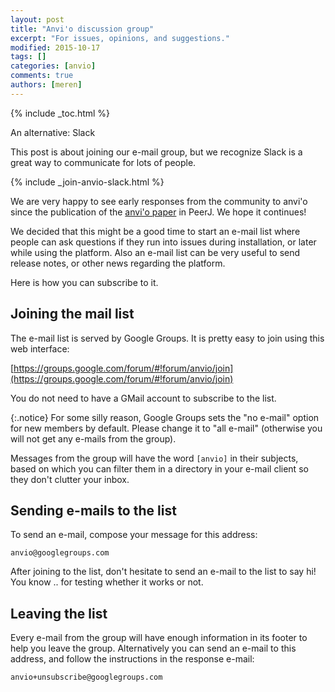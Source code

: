 ```yaml
---
layout: post
title: "Anvi'o discussion group"
excerpt: "For issues, opinions, and suggestions."
modified: 2015-10-17
tags: []
categories: [anvio]
comments: true
authors: [meren]
---
```


{% include _toc.html %}

<div class="extra-info" markdown="1">

<span class="extra-info-header">An alternative: Slack</span>

This post is about joining our e-mail group, but we recognize Slack is a great way to communicate for lots of people.

{% include _join-anvio-slack.html %}

</div>


We are very happy to see early responses from the community to anvi'o since the publication of the [anvi'o paper](https://peerj.com/articles/1319/) in PeerJ. We hope it continues!

We decided that this might be a good time to start an e-mail list where people can ask questions if they run into issues during installation, or later while using the platform. Also an e-mail list can be very useful to send release notes, or other news regarding the platform.

Here is how you can subscribe to it.

## Joining the mail list

The e-mail list is served by Google Groups. It is pretty easy to join using this web interface:

[https://groups.google.com/forum/#!forum/anvio/join](https://groups.google.com/forum/#!forum/anvio/join)

You do not need to have a GMail account to subscribe to the list.

{:.notice}
For some silly reason, Google Groups sets the "no e-mail" option for new members by default. Please change it to "all e-mail" (otherwise you will not get any e-mails from the group). 

Messages from the group will have the word `[anvio]` in their subjects, based on which you can filter them in a directory in your e-mail client so they don't clutter your inbox. 

## Sending e-mails to the list

To send an e-mail, compose your message for this address:

    anvio@googlegroups.com
    
After joining to the list, don't hesitate to send an e-mail to the list to say hi! You know .. for testing whether it works or not.

## Leaving the list

Every e-mail from the group will have enough information in its footer to help you leave the group. Alternatively you can send an e-mail to this address, and follow the instructions in the response e-mail:

    anvio+unsubscribe@googlegroups.com
